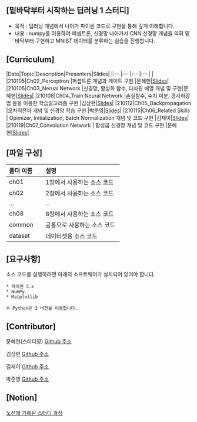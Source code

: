 ## [밑바닥부터 시작하는 딥러닝 1 스터디]
 
- 목적 : 딥러닝 개념에서 나아가 파이썬 코드로 구현을 통해 깊게 이해합니다.
- 내용 : numpy를 이용하여 퍼셉트론, 신경망 나아가서 CNN 신경망 개념을 익혀 밑바닥부터 구현하고 MNIST 데이터를 분류하는 실습을 진행합니다.

## [Curriculum]

|Date|Topic|Description|Presenters|Slides|
|:-- |:-- |:-- |:-- |                         |
|210105|Ch02_Perceptron       |퍼셉트론 개념과 게이트 구현    |문혜현|[Slides](https://github.com/hyehyeonmoon/DL_from_scratch_1/tree/main/Ch02_Perceptron)|
|210105|Ch03_Nerual Network       |신경망, 활성화 함수, 다차원 배열 개념 및 구현|문혜현|[Slides](https://github.com/hyehyeonmoon/DL_from_scratch_1/tree/main/Ch03_Neural%20Network)|
|210108|Ch04_Train Neural Network       |손실함수, 수치 미분, 경사하강법 등을 이용한 학습알고리즘 구현 |김상현|[Slides](https://github.com/hyehyeonmoon/DL_from_scratch_1/tree/main/Ch04_Train%20Neural%20Network)|
|210112|Ch05_Backpropagation       |오차역전파 개념 및 신경망 학습 구현 |박준영|[Slides](https://github.com/hyehyeonmoon/DL_from_scratch_1/tree/main/Ch05_Backpropagation)|
|210115|Ch06_Related Skills      | Opimizer, Initialization, Batch Normalization 개념 및 코드 구현 |김재이|[Slides](https://github.com/hyehyeonmoon/DL_from_scratch_1/tree/main/Ch06%20Related%20Skills)|
|210119|Ch07_Convolution Network          | 합성곱 신경망 개념 및 코드 구현 |문혜현|[Slides](https://github.com/hyehyeonmoon/DL_from_scratch_1/tree/main/Ch07_Convolution%20Network)|


## [파일 구성]

|폴더 이름 |설명                         |
|:--        |:--                          |
|ch01       |1장에서 사용하는 소스 코드 |
|ch02       |2장에서 사용하는 소스 코드    |
|...        |...                          |
|ch08       |8장에서 사용하는 소스 코드    |
|common     |공통으로 사용하는 소스 코드  |
|dataset    |데이터셋용 소스 코드 |

## [요구사항]
소스 코드를 실행하려면 아래의 소프트웨어가 설치되어 있어야 합니다.

```
* 파이썬 3.x
* NumPy
* Matplotlib

※ Python은 3 버전을 이용합니다.
```

## [Contributor]

문혜현(스터디장) [Github 주소](https://github.com/angelfox4)

김상현 [Github 주소](https://github.com/shkim960520)

김재이 [Github 주소](https://github.com/jaykimm99)

박준영 [Github 주소](https://github.com/pjy970108)


## [Notion]

[노션에 기록된 스터디 과정](https://www.notion.so/DL-from-scratch-9b684af031bb4524b0bcd93c9d4fd2a1)
